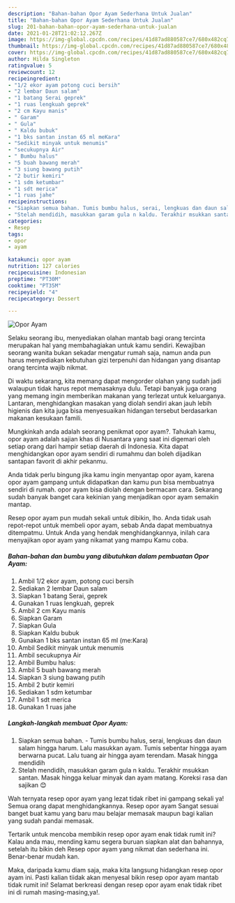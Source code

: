 ```yaml
---
description: "Bahan-bahan Opor Ayam Sederhana Untuk Jualan"
title: "Bahan-bahan Opor Ayam Sederhana Untuk Jualan"
slug: 201-bahan-bahan-opor-ayam-sederhana-untuk-jualan
date: 2021-01-28T21:02:12.267Z
image: https://img-global.cpcdn.com/recipes/41d87ad880587ce7/680x482cq70/opor-ayam-foto-resep-utama.jpg
thumbnail: https://img-global.cpcdn.com/recipes/41d87ad880587ce7/680x482cq70/opor-ayam-foto-resep-utama.jpg
cover: https://img-global.cpcdn.com/recipes/41d87ad880587ce7/680x482cq70/opor-ayam-foto-resep-utama.jpg
author: Hilda Singleton
ratingvalue: 5
reviewcount: 12
recipeingredient:
- "1/2 ekor ayam potong cuci bersih"
- "2 lembar Daun salam"
- "1 batang Serai geprek"
- "1 ruas lengkuah geprek"
- "2 cm Kayu manis"
- " Garam"
- " Gula"
- " Kaldu bubuk"
- "1 bks santan instan 65 ml meKara"
- "Sedikit minyak untuk menumis"
- "secukupnya Air"
- " Bumbu halus"
- "5 buah bawang merah"
- "3 siung bawang putih"
- "2 butir kemiri"
- "1 sdm ketumbar"
- "1 sdt merica"
- "1 ruas jahe"
recipeinstructions:
- "Siapkan semua bahan. Tumis bumbu halus, serai, lengkuas dan daun salam hingga harum. Lalu masukkan ayam. Tumis sebentar hingga ayam berwarna pucat. Lalu tuang air hingga ayam terendam. Masak hingga mendidih"
- "Stelah mendidih, masukkan garam gula n kaldu. Terakhir msukkan santan. Masak hingga keluar minyak dan ayam matang. Koreksi rasa dan sajikan 😊"
categories:
- Resep
tags:
- opor
- ayam

katakunci: opor ayam 
nutrition: 127 calories
recipecuisine: Indonesian
preptime: "PT30M"
cooktime: "PT35M"
recipeyield: "4"
recipecategory: Dessert

---
```



![Opor Ayam](https://img-global.cpcdn.com/recipes/41d87ad880587ce7/680x482cq70/opor-ayam-foto-resep-utama.jpg)

Selaku seorang ibu, menyediakan olahan mantab bagi orang tercinta merupakan hal yang membahagiakan untuk kamu sendiri. Kewajiban seorang  wanita bukan sekadar mengatur rumah saja, namun anda pun harus menyediakan kebutuhan gizi terpenuhi dan hidangan yang disantap orang tercinta wajib nikmat.

Di waktu  sekarang, kita memang dapat mengorder olahan yang sudah jadi walaupun tidak harus repot memasaknya dulu. Tetapi banyak juga orang yang memang ingin memberikan makanan yang terlezat untuk keluarganya. Lantaran, menghidangkan masakan yang diolah sendiri akan jauh lebih higienis dan kita juga bisa menyesuaikan hidangan tersebut berdasarkan makanan kesukaan famili. 



Mungkinkah anda adalah seorang penikmat opor ayam?. Tahukah kamu, opor ayam adalah sajian khas di Nusantara yang saat ini digemari oleh setiap orang dari hampir setiap daerah di Indonesia. Kita dapat menghidangkan opor ayam sendiri di rumahmu dan boleh dijadikan santapan favorit di akhir pekanmu.

Anda tidak perlu bingung jika kamu ingin menyantap opor ayam, karena opor ayam gampang untuk didapatkan dan kamu pun bisa membuatnya sendiri di rumah. opor ayam bisa diolah dengan bermacam cara. Sekarang sudah banyak banget cara kekinian yang menjadikan opor ayam semakin mantap.

Resep opor ayam pun mudah sekali untuk dibikin, lho. Anda tidak usah repot-repot untuk membeli opor ayam, sebab Anda dapat membuatnya ditempatmu. Untuk Anda yang hendak menghidangkannya, inilah cara menyajikan opor ayam yang nikamat yang mampu Kamu coba.

<!--inarticleads1-->

##### Bahan-bahan dan bumbu yang dibutuhkan dalam pembuatan Opor Ayam:

1. Ambil 1/2 ekor ayam, potong cuci bersih
1. Sediakan 2 lembar Daun salam
1. Siapkan 1 batang Serai, geprek
1. Gunakan 1 ruas lengkuah, geprek
1. Ambil 2 cm Kayu manis
1. Siapkan  Garam
1. Siapkan  Gula
1. Siapkan  Kaldu bubuk
1. Gunakan 1 bks santan instan 65 ml (me:Kara)
1. Ambil Sedikit minyak untuk menumis
1. Ambil secukupnya Air
1. Ambil  Bumbu halus:
1. Ambil 5 buah bawang merah
1. Siapkan 3 siung bawang putih
1. Ambil 2 butir kemiri
1. Sediakan 1 sdm ketumbar
1. Ambil 1 sdt merica
1. Gunakan 1 ruas jahe




<!--inarticleads2-->

##### Langkah-langkah membuat Opor Ayam:

1. Siapkan semua bahan. - Tumis bumbu halus, serai, lengkuas dan daun salam hingga harum. Lalu masukkan ayam. Tumis sebentar hingga ayam berwarna pucat. Lalu tuang air hingga ayam terendam. Masak hingga mendidih
1. Stelah mendidih, masukkan garam gula n kaldu. Terakhir msukkan santan. Masak hingga keluar minyak dan ayam matang. Koreksi rasa dan sajikan 😊




Wah ternyata resep opor ayam yang lezat tidak ribet ini gampang sekali ya! Semua orang dapat menghidangkannya. Resep opor ayam Sangat sesuai banget buat kamu yang baru mau belajar memasak maupun bagi kalian yang sudah pandai memasak.

Tertarik untuk mencoba membikin resep opor ayam enak tidak rumit ini? Kalau anda mau, mending kamu segera buruan siapkan alat dan bahannya, setelah itu bikin deh Resep opor ayam yang nikmat dan sederhana ini. Benar-benar mudah kan. 

Maka, daripada kamu diam saja, maka kita langsung hidangkan resep opor ayam ini. Pasti kalian tiidak akan menyesal bikin resep opor ayam mantab tidak rumit ini! Selamat berkreasi dengan resep opor ayam enak tidak ribet ini di rumah masing-masing,ya!.

